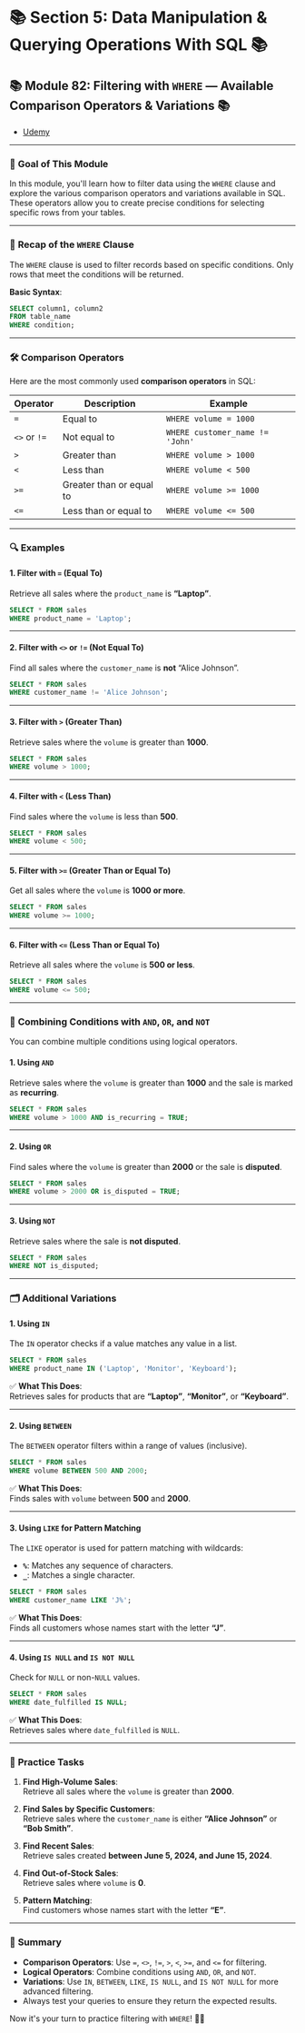 # 📚 **Section 5: Data Manipulation & Querying Operations With SQL** 📚

## 📚 **Module 82: Filtering with `WHERE` — Available Comparison Operators & Variations** 📚

- [Udemy](https://www.udemy.com/course/sql-the-complete-developers-guide-mysql-postgresql/learn/lecture/28701336#overview)

---

### 🚀 **Goal of This Module**

In this module, you'll learn how to filter data using the `WHERE` clause and explore the various comparison operators and variations available in SQL. These operators allow you to create precise conditions for selecting specific rows from your tables.

---

### 📝 **Recap of the `WHERE` Clause**

The `WHERE` clause is used to filter records based on specific conditions. Only rows that meet the conditions will be returned.

**Basic Syntax**:

```sql
SELECT column1, column2
FROM table_name
WHERE condition;
```

---

### 🛠️ **Comparison Operators**

Here are the most commonly used **comparison operators** in SQL:

| **Operator** | **Description**          | **Example**                     |
| ------------ | ------------------------ | ------------------------------- |
| `=`          | Equal to                 | `WHERE volume = 1000`           |
| `<>` or `!=` | Not equal to             | `WHERE customer_name != 'John'` |
| `>`          | Greater than             | `WHERE volume > 1000`           |
| `<`          | Less than                | `WHERE volume < 500`            |
| `>=`         | Greater than or equal to | `WHERE volume >= 1000`          |
| `<=`         | Less than or equal to    | `WHERE volume <= 500`           |

---

### 🔍 **Examples**

#### 1. **Filter with `=` (Equal To)**

Retrieve all sales where the `product_name` is **“Laptop”**.

```sql
SELECT * FROM sales
WHERE product_name = 'Laptop';
```

---

#### 2. **Filter with `<>` or `!=` (Not Equal To)**

Find all sales where the `customer_name` is **not** “Alice Johnson”.

```sql
SELECT * FROM sales
WHERE customer_name != 'Alice Johnson';
```

---

#### 3. **Filter with `>` (Greater Than)**

Retrieve sales where the `volume` is greater than **1000**.

```sql
SELECT * FROM sales
WHERE volume > 1000;
```

---

#### 4. **Filter with `<` (Less Than)**

Find sales where the `volume` is less than **500**.

```sql
SELECT * FROM sales
WHERE volume < 500;
```

---

#### 5. **Filter with `>=` (Greater Than or Equal To)**

Get all sales where the `volume` is **1000 or more**.

```sql
SELECT * FROM sales
WHERE volume >= 1000;
```

---

#### 6. **Filter with `<=` (Less Than or Equal To)**

Retrieve all sales where the `volume` is **500 or less**.

```sql
SELECT * FROM sales
WHERE volume <= 500;
```

---

### 🔄 **Combining Conditions with `AND`, `OR`, and `NOT`**

You can combine multiple conditions using logical operators.

#### 1. **Using `AND`**

Retrieve sales where the `volume` is greater than **1000** and the sale is marked as **recurring**.

```sql
SELECT * FROM sales
WHERE volume > 1000 AND is_recurring = TRUE;
```

---

#### 2. **Using `OR`**

Find sales where the `volume` is greater than **2000** or the sale is **disputed**.

```sql
SELECT * FROM sales
WHERE volume > 2000 OR is_disputed = TRUE;
```

---

#### 3. **Using `NOT`**

Retrieve sales where the sale is **not disputed**.

```sql
SELECT * FROM sales
WHERE NOT is_disputed;
```

---

### 🗂️ **Additional Variations**

#### 1. **Using `IN`**

The `IN` operator checks if a value matches any value in a list.

```sql
SELECT * FROM sales
WHERE product_name IN ('Laptop', 'Monitor', 'Keyboard');
```

✅ **What This Does**:  
Retrieves sales for products that are **“Laptop”**, **“Monitor”**, or **“Keyboard”**.

---

#### 2. **Using `BETWEEN`**

The `BETWEEN` operator filters within a range of values (inclusive).

```sql
SELECT * FROM sales
WHERE volume BETWEEN 500 AND 2000;
```

✅ **What This Does**:  
Finds sales with `volume` between **500** and **2000**.

---

#### 3. **Using `LIKE` for Pattern Matching**

The `LIKE` operator is used for pattern matching with wildcards:

- **`%`**: Matches any sequence of characters.
- **`_`**: Matches a single character.

```sql
SELECT * FROM sales
WHERE customer_name LIKE 'J%';
```

✅ **What This Does**:  
Finds all customers whose names start with the letter **“J”**.

---

#### 4. **Using `IS NULL` and `IS NOT NULL`**

Check for `NULL` or non-`NULL` values.

```sql
SELECT * FROM sales
WHERE date_fulfilled IS NULL;
```

✅ **What This Does**:  
Retrieves sales where `date_fulfilled` is `NULL`.

---

### 📝 **Practice Tasks**

1. **Find High-Volume Sales**:  
   Retrieve all sales where the `volume` is greater than **2000**.

2. **Find Sales by Specific Customers**:  
   Retrieve sales where the `customer_name` is either **“Alice Johnson”** or **“Bob Smith”**.

3. **Find Recent Sales**:  
   Retrieve sales created **between June 5, 2024, and June 15, 2024**.

4. **Find Out-of-Stock Sales**:  
   Retrieve sales where `volume` is **0**.

5. **Pattern Matching**:  
   Find customers whose names start with the letter **“E”**.

---

### 🌟 **Summary**

- **Comparison Operators**: Use `=`, `<>`, `!=`, `>`, `<`, `>=`, and `<=` for filtering.
- **Logical Operators**: Combine conditions using `AND`, `OR`, and `NOT`.
- **Variations**: Use `IN`, `BETWEEN`, `LIKE`, `IS NULL`, and `IS NOT NULL` for more advanced filtering.
- Always test your queries to ensure they return the expected results.

Now it's your turn to practice filtering with `WHERE`! 🚀😊
